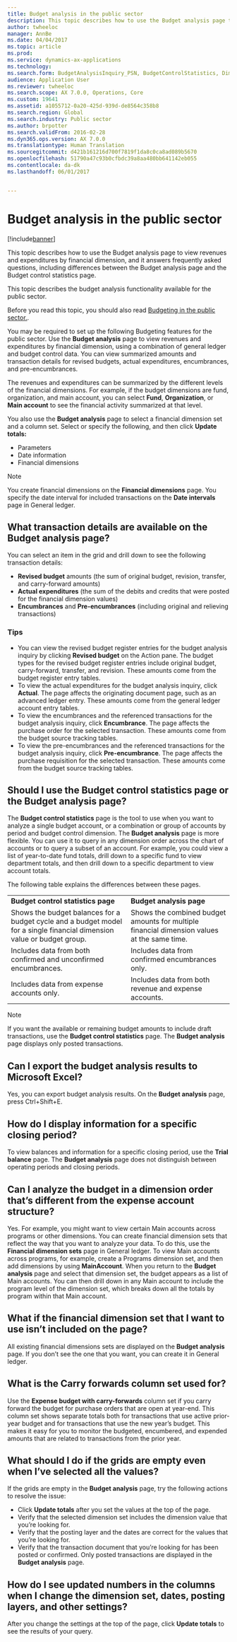 ```yaml
---
title: Budget analysis in the public sector
description: This topic describes how to use the Budget analysis page to view revenues and expenditures by financial dimension, and it answers frequently asked questions, including differences between the Budget analysis page and the Budget control statistics page.
author: twheeloc
manager: AnnBe
ms.date: 04/04/2017
ms.topic: article
ms.prod: 
ms.service: dynamics-ax-applications
ms.technology: 
ms.search.form: BudgetAnalysisInquiry_PSN, BudgetControlStatistics, DimensionDetails, LedgerPeriodCode, LedgerTrialBalanceListPage
audience: Application User
ms.reviewer: twheeloc
ms.search.scope: AX 7.0.0, Operations, Core
ms.custom: 19641
ms.assetid: a1055712-0a20-425d-939d-de8564c358b8
ms.search.region: Global
ms.search.industry: Public sector
ms.author: brpotter
ms.search.validFrom: 2016-02-28
ms.dyn365.ops.version: AX 7.0.0
ms.translationtype: Human Translation
ms.sourcegitcommit: d421b161216d700f7819f1da8c0ca8ad089b5670
ms.openlocfilehash: 51790a47c93b0cfbdc39a8aa480bb641142eb055
ms.contentlocale: da-dk
ms.lasthandoff: 06/01/2017


---
```


# <a name="budget-analysis-in-the-public-sector"></a>Budget analysis in the public sector

[!include[banner](../includes/banner.md)]


This topic describes how to use the Budget analysis page to view revenues and expenditures by financial dimension, and it answers frequently asked questions, including differences between the Budget analysis page and the Budget control statistics page. 

This topic describes the budget analysis functionality available for the public sector. 

Before you read this topic, you should also read [Budgeting in the public sector.](budgeting-public-sector.md). 

You may be required to set up the following Budgeting features for the public sector. Use the **Budget analysis** page to view revenues and expenditures by financial dimension, using a combination of general ledger and budget control data. You can view summarized amounts and transaction details for revised budgets, actual expenditures, encumbrances, and pre-encumbrances. 

The revenues and expenditures can be summarized by the different levels of the financial dimensions. For example, if the budget dimensions are fund, organization, and main account, you can select **Fund**, **Organization**, or **Main account** to see the financial activity summarized at that level. 

You also use the **Budget analysis** page to select a financial dimension set and a column set. Select or specify the following, and then click **Update totals:**

-   Parameters
-   Date information
-   Financial dimensions

> [!NOTE] 
> You create financial dimensions on the **Financial dimensions** page. You specify the date interval for included transactions on the **Date intervals** page in General ledger.

## <a name="what-transaction-details-are-available-on-the-budget-analysis-page"></a>What transaction details are available on the Budget analysis page?
You can select an item in the grid and drill down to see the following transaction details:

-   **Revised budget** amounts (the sum of original budget, revision, transfer, and carry-forward amounts)
-   **Actual expenditures** (the sum of the debits and credits that were posted for the financial dimension values)
-   **Encumbrances** and **Pre-encumbrances** (including original and relieving transactions)

### <a name="tips"></a>Tips

-   You can view the revised budget register entries for the budget analysis inquiry by clicking **Revised budget** on the Action pane. The budget types for the revised budget register entries include original budget, carry-forward, transfer, and revision. These amounts come from the budget register entry tables.
-   To view the actual expenditures for the budget analysis inquiry, click **Actual**. The page affects the originating document page, such as an advanced ledger entry. These amounts come from the general ledger account entry tables.
-   To view the encumbrances and the referenced transactions for the budget analysis inquiry, click **Encumbrance**. The page affects the purchase order for the selected transaction. These amounts come from the budget source tracking tables.
-   To view the pre-encumbrances and the referenced transactions for the budget analysis inquiry, click **Pre-encumbrance**. The page affects the purchase requisition for the selected transaction. These amounts come from the budget source tracking tables.

## <a name="should-i-use-the-budget-control-statistics-page-or-the-budget-analysis-page"></a>Should I use the Budget control statistics page or the Budget analysis page?
The **Budget control statistics** page is the tool to use when you want to analyze a single budget account, or a combination or group of accounts by period and budget control dimension. The **Budget analysis** page is more flexible. You can use it to query in any dimension order across the chart of accounts or to query a subset of an account. For example, you could view a list of year-to-date fund totals, drill down to a specific fund to view department totals, and then drill down to a specific department to view account totals.

The following table explains the differences between these pages.

|                                                                                                                         |                                                                                             |
|-------------------------------------------------------------------------------------------------------------------------|---------------------------------------------------------------------------------------------|
| **Budget control statistics page**                                                                                      | **Budget analysis page**                                                                    |
| Shows the budget balances for a budget cycle and a budget model for a single financial dimension value or budget group. | Shows the combined budget amounts for multiple financial dimension values at the same time. |
| Includes data from both confirmed and unconfirmed encumbrances.                                                         | Includes data from confirmed encumbrances only.                                             |
| Includes data from expense accounts only.                                                                               | Includes data from both revenue and expense accounts.                                       |

> [!NOTE] 
> If you want the available or remaining budget amounts to include draft transactions, use the **Budget control statistics** page. The **Budget analysis** page displays only posted transactions.

## <a name="can-i-export-the-budget-analysis-results-to-microsoft-excel"></a>Can I export the budget analysis results to Microsoft Excel?
Yes, you can export budget analysis results. On the **Budget analysis** page, press Ctrl+Shift+E.

## <a name="how-do-i-display-information-for-a-specific-closing-period"></a>How do I display information for a specific closing period?
To view balances and information for a specific closing period, use the **Trial balance** page. The **Budget analysis** page does not distinguish between operating periods and closing periods.

## <a name="can-i-analyze-the-budget-in-a-dimension-order-thats-different-from-the-expense-account-structure"></a>Can I analyze the budget in a dimension order that’s different from the expense account structure?
Yes. For example, you might want to view certain Main accounts across programs or other dimensions. You can create financial dimension sets that reflect the way that you want to analyze your data. To do this, use the **Financial dimension sets** page in General ledger. To view Main accounts across programs, for example, create a Programs dimension set, and then add dimensions by using **MainAccount**. When you return to the **Budget analysis** page and select that dimension set, the budget appears as a list of Main accounts. You can then drill down in any Main account to include the program level of the dimension set, which breaks down all the totals by program within that Main account.

## <a name="what-if-the-financial-dimension-set-that-i-want-to-use-isnt-included-on-the-page"></a>What if the financial dimension set that I want to use isn’t included on the page?
All existing financial dimensions sets are displayed on the **Budget analysis** page. If you don’t see the one that you want, you can create it in General ledger.

## <a name="what-is-the-carry-forwards-column-set-used-for"></a>What is the Carry forwards column set used for?
Use the **Expense budget with carry-forwards** column set if you carry forward the budget for purchase orders that are open at year-end. This column set shows separate totals both for transactions that use active prior-year budget and for transactions that use the new year’s budget. This makes it easy for you to monitor the budgeted, encumbered, and expended amounts that are related to transactions from the prior year.

## <a name="what-should-i-do-if-the-grids-are-empty-even-when-ive-selected-all-the-values"></a>What should I do if the grids are empty even when I’ve selected all the values?
If the grids are empty in the **Budget analysis** page, try the following actions to resolve the issue:

-   Click **Update totals** after you set the values at the top of the page.
-   Verify that the selected dimension set includes the dimension value that you’re looking for.
-   Verify that the posting layer and the dates are correct for the values that you’re looking for.
-   Verify that the transaction document that you’re looking for has been posted or confirmed. Only posted transactions are displayed in the **Budget analysis** page.

## <a name="how-do-i-see-updated-numbers-in-the-columns-when-i-change-the-dimension-set-dates-posting-layers-and-other-settings"></a>How do I see updated numbers in the columns when I change the dimension set, dates, posting layers, and other settings?
After you change the settings at the top of the page, click **Update totals** to see the results of your query.






